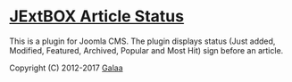 [JExtBOX Article Status](http://jextbox.com/jextbox-article-status.html)
========
This is a plugin for Joomla CMS. The plugin displays status (Just added, Modified, Featured, Archived, Popular and Most Hit) sign before an article.

Copyright (C) 2012-2017 [Galaa](http://galaa.mn)
